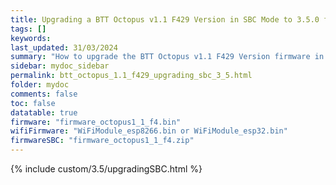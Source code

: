 ```yaml
---
title: Upgrading a BTT Octopus v1.1 F429 Version in SBC Mode to 3.5.0 from earlier versions in RRF 3.5.0 Onwards
tags: []
keywords: 
last_updated: 31/03/2024
summary: "How to upgrade the BTT Octopus v1.1 F429 Version firmware in SBC Mode"
sidebar: mydoc_sidebar
permalink: btt_octopus_1.1_f429_upgrading_sbc_3_5.html
folder: mydoc
comments: false
toc: false
datatable: true
firmware: "firmware_octopus1_1_f4.bin"
wifiFirmware: "WiFiModule_esp8266.bin or WiFiModule_esp32.bin"
firmwareSBC: "firmware_octopus1_1_f4.zip"
---
```


{% include custom/3.5/upgradingSBC.html %}

